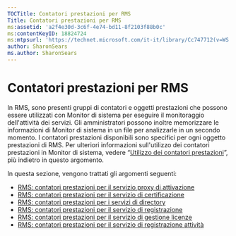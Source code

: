 ```yaml
---
TOCTitle: Contatori prestazioni per RMS
Title: Contatori prestazioni per RMS
ms:assetid: 'a2f4e30d-3c6f-4e74-bd11-8f2103f88b0c'
ms:contentKeyID: 18824724
ms:mtpsurl: 'https://technet.microsoft.com/it-it/library/Cc747712(v=WS.10)'
author: SharonSears
ms.author: SharonSears
---
```


Contatori prestazioni per RMS
=============================

In RMS, sono presenti gruppi di contatori e oggetti prestazioni che possono essere utilizzati con Monitor di sistema per eseguire il monitoraggio dell'attività dei servizi. Gli amministratori possono inoltre memorizzare le informazioni di Monitor di sistema in un file per analizzarle in un secondo momento. I contatori prestazioni disponibili sono specifici per ogni oggetto prestazioni di RMS. Per ulteriori informazioni sull'utilizzo dei contatori prestazioni in Monitor di sistema, vedere “[Utilizzo dei contatori prestazioni](https://technet.microsoft.com/096c3b17-c082-46c4-939c-4373af0c9dec)”, più indietro in questo argomento.

In questa sezione, vengono trattati gli argomenti seguenti:

-   [RMS: contatori prestazioni per il servizio proxy di attivazione](https://technet.microsoft.com/305ace2b-20b2-4772-aedd-07524a4e65bf)
-   [RMS: contatori prestazioni per il servizio di certificazione](https://technet.microsoft.com/554f4af5-0566-4cee-9f51-0f2a3ceaf22d)
-   [RMS: contatori prestazioni per i servizi di directory](https://technet.microsoft.com/37afea1d-f320-4040-96d8-57c0b45e6d46)
-   [RMS: contatori prestazioni per il servizio di registrazione](https://technet.microsoft.com/f89b14db-b015-405f-b3ad-7b93ca638f2e)
-   [RMS: contatori prestazioni per il servizio di gestione licenze](https://technet.microsoft.com/4540a244-e52c-4f3e-9994-5129fc7c7ee6)
-   [RMS: contatori prestazioni per il servizio di registrazione attività](https://technet.microsoft.com/f49ee2d4-5d9a-4d5b-a867-334d4008b605)
